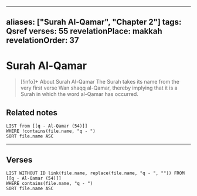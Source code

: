 
---
aliases: ["Surah Al-Qamar", "Chapter 2"]
tags: Qsref
verses: 55
revelationPlace: makkah
revelationOrder: 37
---

# Surah Al-Qamar

> [!info]+ About Surah Al-Qamar
> The Surah takes its name from the very first verse Wan shaqq al-Qamar, thereby implying that it is a Surah in which the word al-Qamar has occurred.

## Related notes
```dataview
LIST from [[q - Al-Qamar (54)]]
WHERE !contains(file.name, "q - ")
SORT file.name ASC
```

---

## Verses
```dataview
LIST WITHOUT ID link(file.name, replace(file.name, "q - ", "")) FROM [[q - Al-Qamar (54)]]
WHERE contains(file.name, "q - ")
SORT file.name ASC
```

